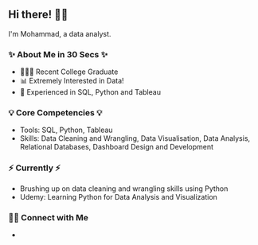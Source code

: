 ## Hi there! 👨‍🎓

I'm Mohammad, a data analyst.

### ✨ About Me in 30 Secs ✨
- 👩🏻‍💻 Recent College Graduate
- 📊 Extremely Interested in Data!
- 📝 Experienced in SQL, Python and Tableau

### 💡 Core Competencies 💡
- Tools: SQL, Python, Tableau
- Skills: Data Cleaning and Wrangling, Data Visualisation, Data Analysis, Relational Databases, Dashboard Design and Development

### ⚡️ Currently ⚡️
- Brushing up on data cleaning and wrangling skills using Python
- Udemy: Learning Python for Data Analysis and Visualization

### 🙌🏻 Connect with Me
- [LinkedIn]: https://www.linkedin.com/in/mohammad-eimon-4331b41ab/
